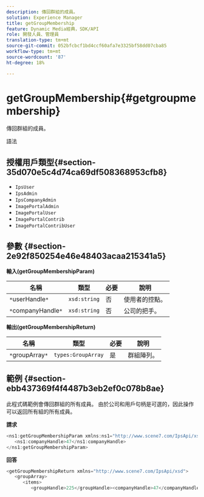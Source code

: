 ```yaml
---
description: 傳回群組的成員。
solution: Experience Manager
title: getGroupMembership
feature: Dynamic Media經典，SDK/API
role: 開發人員、管理員
translation-type: tm+mt
source-git-commit: 052bfcbcf1bd4ccf60afa7e3325bf58dd07cba85
workflow-type: tm+mt
source-wordcount: '87'
ht-degree: 18%

---
```



# getGroupMembership{#getgroupmembership}

傳回群組的成員。

語法

## 授權用戶類型{#section-35d070e5c4d74ca69df508368953cfb8}

* `IpsUser`
* `IpsAdmin`
* `IpsCompanyAdmin`
* `ImagePortalAdmin`
* `ImagePortalUser`
* `ImagePortalContrib`
* `ImagePortalContribUser`

## 參數 {#section-2e92f850254e46e48403acaa215341a5}

**輸入(getGroupMembershipParam)**

| 名稱 | 類型 | 必要 | 說明 |
|---|---|---|---|
| `*`userHandle`*` | `xsd:string` | 否 | 使用者的控點。 |
| `*`companyHandle`*` | `xsd:string` | 否 | 公司的把手。 |

**輸出(getGroupMembershipReturn)**

| 名稱 | 類型 | 必要 | 說明 |
|---|---|---|---|
| `*`groupArray`*` | `types:GroupArray` | 是 | 群組陣列。 |

## 範例 {#section-ebb437369f4f4487b3eb2ef0c078b8ae}

此程式碼範例會傳回群組的所有成員。 由於公司和用戶句柄是可選的，因此操作可以返回所有組的所有成員。

**請求**

```java
<ns1:getGroupMembershipParam xmlns:ns1="http://www.scene7.com/IpsApi/xsd">
   <ns1:companyHandle>47</ns1:companyHandle>
</ns1:getGroupMembershipParam>
```

**回答**

```java
<getGroupMembershipReturn xmlns="http://www.scene7.com/IpsApi/xsd">
   <groupArray>
      <items>
         <groupHandle>225</groupHandle><companyHandle>47</companyHandle><name>MyGroup</name><isSystemDefined>false</isSystemDefined></items></groupArray></getGroupMembershipReturn>
```

